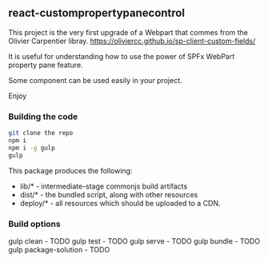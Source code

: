 ## react-custompropertypanecontrol

This project is the very first upgrade of a Webpart that commes from the Olivier Carpentier libray.
https://oliviercc.github.io/sp-client-custom-fields/

It is useful for understanding how to use the power of SPFx WebPart property pane feature.

Some component can be used easily in your project.

Enjoy

### Building the code

```bash
git clone the repo
npm i
npm i -g gulp
gulp
```

This package produces the following:

* lib/* - intermediate-stage commonjs build artifacts
* dist/* - the bundled script, along with other resources
* deploy/* - all resources which should be uploaded to a CDN.

### Build options

gulp clean - TODO
gulp test - TODO
gulp serve - TODO
gulp bundle - TODO
gulp package-solution - TODO
